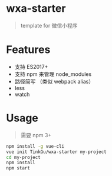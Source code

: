 # wxa-starter

> template for 微信小程序

# Features

- 支持 ES2017+
- 支持 npm 来管理 node_modules
- 路径简写 （类似 webpack alias）
- less
- watch

# Usage

> 需要 npm 3+

```bash
npm install -g vue-cli
vue init TinkGu/wxa-starter my-project
cd my-project
npm install
npm start
```
